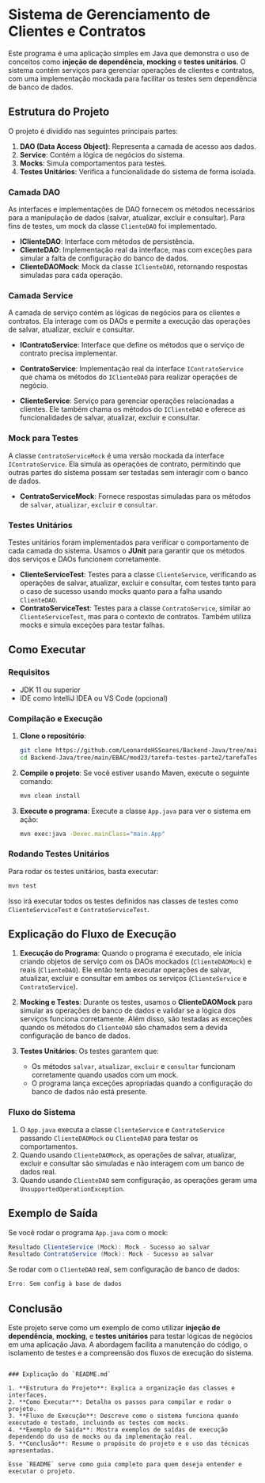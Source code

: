 
# Sistema de Gerenciamento de Clientes e Contratos

Este programa é uma aplicação simples em Java que demonstra o uso de conceitos como **injeção de dependência**, **mocking** e **testes unitários**. O sistema contém serviços para gerenciar operações de clientes e contratos, com uma implementação mockada para facilitar os testes sem dependência de banco de dados.

## Estrutura do Projeto

O projeto é dividido nas seguintes principais partes:

1. **DAO (Data Access Object)**: Representa a camada de acesso aos dados.
2. **Service**: Contém a lógica de negócios do sistema.
3. **Mocks**: Simula comportamentos para testes.
4. **Testes Unitários**: Verifica a funcionalidade do sistema de forma isolada.

### Camada DAO

As interfaces e implementações de DAO fornecem os métodos necessários para a manipulação de dados (salvar, atualizar, excluir e consultar). Para fins de testes, um mock da classe `ClienteDAO` foi implementado.

- **IClienteDAO**: Interface com métodos de persistência.
- **ClienteDAO**: Implementação real da interface, mas com exceções para simular a falta de configuração do banco de dados.
- **ClienteDAOMock**: Mock da classe `IClienteDAO`, retornando respostas simuladas para cada operação.

### Camada Service

A camada de serviço contém as lógicas de negócios para os clientes e contratos. Ela interage com os DAOs e permite a execução das operações de salvar, atualizar, excluir e consultar.

- **IContratoService**: Interface que define os métodos que o serviço de contrato precisa implementar.
- **ContratoService**: Implementação real da interface `IContratoService` que chama os métodos do `IClienteDAO` para realizar operações de negócio.

- **ClienteService**: Serviço para gerenciar operações relacionadas a clientes. Ele também chama os métodos do `IClienteDAO` e oferece as funcionalidades de salvar, atualizar, excluir e consultar.

### Mock para Testes

A classe `ContratoServiceMock` é uma versão mockada da interface `IContratoService`. Ela simula as operações de contrato, permitindo que outras partes do sistema possam ser testadas sem interagir com o banco de dados.

- **ContratoServiceMock**: Fornece respostas simuladas para os métodos de `salvar`, `atualizar`, `excluir` e `consultar`.

### Testes Unitários

Testes unitários foram implementados para verificar o comportamento de cada camada do sistema. Usamos o **JUnit** para garantir que os métodos dos serviços e DAOs funcionem corretamente.

- **ClienteServiceTest**: Testes para a classe `ClienteService`, verificando as operações de salvar, atualizar, excluir e consultar, com testes tanto para o caso de sucesso usando mocks quanto para a falha usando `ClienteDAO`.
- **ContratoServiceTest**: Testes para a classe `ContratoService`, similar ao `ClienteServiceTest`, mas para o contexto de contratos. Também utiliza mocks e simula exceções para testar falhas.

## Como Executar

### Requisitos

- JDK 11 ou superior
- IDE como IntelliJ IDEA ou VS Code (opcional)

### Compilação e Execução

1. **Clone o repositório**:
   ```bash
   git clone https://github.com/LeonardoHSSoares/Backend-Java/tree/main/EBAC/mod23/tarefa-testes-parte2/tarefaTestesParte2.git
   cd Backend-Java/tree/main/EBAC/mod23/tarefa-testes-parte2/tarefaTestesParte2
   ```

2. **Compile o projeto**:
   Se você estiver usando Maven, execute o seguinte comando:
   ```bash
   mvn clean install
   ```

3. **Execute o programa**:
   Execute a classe `App.java` para ver o sistema em ação:
   ```bash
   mvn exec:java -Dexec.mainClass="main.App"
   ```

### Rodando Testes Unitários

Para rodar os testes unitários, basta executar:
```bash
mvn test
```

Isso irá executar todos os testes definidos nas classes de testes como `ClienteServiceTest` e `ContratoServiceTest`.

## Explicação do Fluxo de Execução

1. **Execução do Programa**:
   Quando o programa é executado, ele inicia criando objetos de serviço com os DAOs mockados (`ClienteDAOMock`) e reais (`ClienteDAO`). Ele então tenta executar operações de salvar, atualizar, excluir e consultar em ambos os serviços (`ClienteService` e `ContratoService`).

2. **Mocking e Testes**:
   Durante os testes, usamos o **ClienteDAOMock** para simular as operações de banco de dados e validar se a lógica dos serviços funciona corretamente. Além disso, são testadas as exceções quando os métodos do `ClienteDAO` são chamados sem a devida configuração de banco de dados.

3. **Testes Unitários**:
   Os testes garantem que:
   - Os métodos `salvar`, `atualizar`, `excluir` e `consultar` funcionam corretamente quando usados com um mock.
   - O programa lança exceções apropriadas quando a configuração do banco de dados não está presente.

### Fluxo do Sistema

1. O `App.java` executa a classe `ClienteService` e `ContratoService` passando `ClienteDAOMock` ou `ClienteDAO` para testar os comportamentos.
2. Quando usando `ClienteDAOMock`, as operações de salvar, atualizar, excluir e consultar são simuladas e não interagem com um banco de dados real.
3. Quando usando `ClienteDAO` sem configuração, as operações geram uma `UnsupportedOperationException`.

## Exemplo de Saída

Se você rodar o programa `App.java` com o mock:

```java
Resultado ClienteService (Mock): Mock - Sucesso ao salvar
Resultado ContratoService (Mock): Mock - Sucesso ao salvar
```

Se rodar com o `ClienteDAO` real, sem configuração de banco de dados:

```java
Erro: Sem config à base de dados
```

## Conclusão

Este projeto serve como um exemplo de como utilizar **injeção de dependência**, **mocking**, e **testes unitários** para testar lógicas de negócios em uma aplicação Java. A abordagem facilita a manutenção do código, o isolamento de testes e a compreensão dos fluxos de execução do sistema.
```

### Explicação do `README.md`

1. **Estrutura do Projeto**: Explica a organização das classes e interfaces.
2. **Como Executar**: Detalha os passos para compilar e rodar o projeto.
3. **Fluxo de Execução**: Descreve como o sistema funciona quando executado e testado, incluindo os testes com mocks.
4. **Exemplo de Saída**: Mostra exemplos de saídas de execução dependendo do uso de mocks ou da implementação real.
5. **Conclusão**: Resume o propósito do projeto e o uso das técnicas apresentadas.

Esse `README` serve como guia completo para quem deseja entender e executar o projeto.